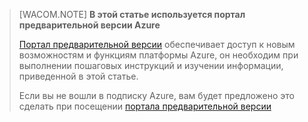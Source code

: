 > [WACOM.NOTE] **В этой статье используется портал предварительной версии Azure**
>
> [Портал предварительной версии][Портал предварительной версии] обеспечивает доступ к новым возможностям и функциям платформы Azure, он необходим при выполнении пошаговых инструкций и изучении информации, приведенной в этой статье.
>
> Если вы не вошли в подписку Azure, вам будет предложено это сделать при посещении [портала предварительной версии][Портал предварительной версии]

  [Портал предварительной версии]: https://portal.azure.com/
